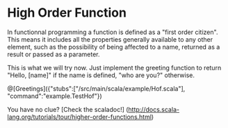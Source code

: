 # High Order Function


In functionnal programming a function is defined as a "first order citizen". 
This means it includes all the properties generally available to any other element, such as the possibility of being affected to a name, returned as a result or passed as a parameter.

This is what we will try now.
Just implement the greeting function to return "Hello, [name]" if the name is defined, "who are you?" otherwise.


@[Greetings]({"stubs":["/src/main/scala/example/Hof.scala"], "command":"example.TestHof"})


You have no clue? [Check the scaladoc!] (http://docs.scala-lang.org/tutorials/tour/higher-order-functions.html)
